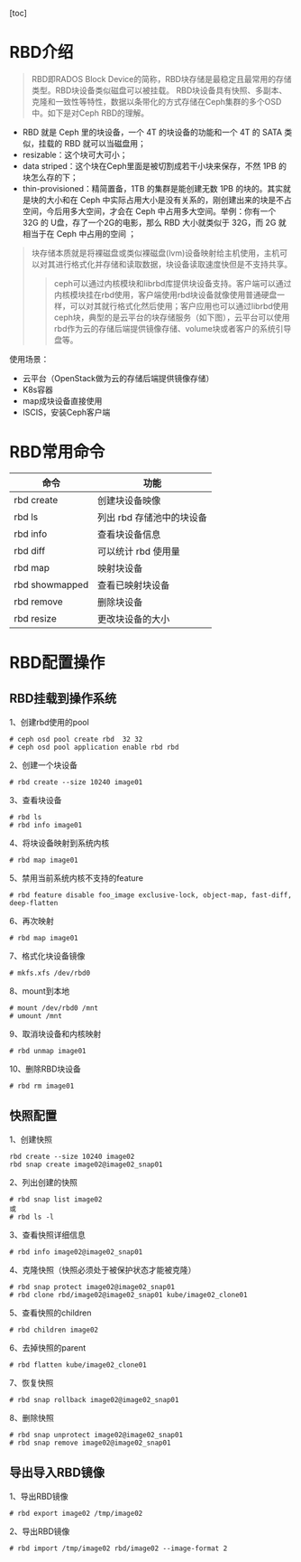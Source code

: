 [toc]
# RBD介绍
> RBD即RADOS Block Device的简称，RBD块存储是最稳定且最常用的存储类型。RBD块设备类似磁盘可以被挂载。 RBD块设备具有快照、多副本、克隆和一致性等特性，数据以条带化的方式存储在Ceph集群的多个OSD中。如下是对Ceph RBD的理解。
- RBD 就是 Ceph 里的块设备，一个 4T 的块设备的功能和一个 4T 的 SATA 类似，挂载的 RBD 就可以当磁盘用；
- resizable：这个块可大可小；
- data striped：这个块在Ceph里面是被切割成若干小块来保存，不然 1PB 的块怎么存的下；
- thin-provisioned：精简置备，1TB 的集群是能创建无数 1PB 的块的。其实就是块的大小和在 Ceph 中实际占用大小是没有关系的，刚创建出来的块是不占空间，今后用多大空间，才会在 Ceph 中占用多大空间。举例：你有一个 32G 的 U盘，存了一个2G的电影，那么 RBD 大小就类似于 32G，而 2G 就相当于在 Ceph 中占用的空间  ；

>块存储本质就是将裸磁盘或类似裸磁盘(lvm)设备映射给主机使用，主机可以对其进行格式化并存储和读取数据，块设备读取速度快但是不支持共享。
>>ceph可以通过内核模块和librbd库提供块设备支持。客户端可以通过内核模块挂在rbd使用，客户端使用rbd块设备就像使用普通硬盘一样，可以对其就行格式化然后使用；客户应用也可以通过librbd使用ceph块，典型的是云平台的块存储服务（如下图），云平台可以使用rbd作为云的存储后端提供镜像存储、volume块或者客户的系统引导盘等。

使用场景：

- 云平台（OpenStack做为云的存储后端提供镜像存储）
- K8s容器
- map成块设备直接使用
- ISCIS，安装Ceph客户端
# RBD常用命令
| 命令 | 功能 | 
| ------ | ------ | 
| rbd create | 创建块设备映像 | 
| rbd ls  | 列出 rbd 存储池中的块设备 | 
| rbd info  | 查看块设备信息 |
| rbd diff  | 可以统计 rbd 使用量 |
| rbd map  | 映射块设备 |
| rbd showmapped  | 查看已映射块设备 |
| rbd remove  | 删除块设备 |
| rbd resize  | 更改块设备的大小 |
# RBD配置操作
## RBD挂载到操作系统
1、创建rbd使用的pool
```
# ceph osd pool create rbd  32 32
# ceph osd pool application enable rbd rbd 

```
2、创建一个块设备
```
# rbd create --size 10240 image01 
```
3、查看块设备
```
# rbd ls
# rbd info image01
```
4、将块设备映射到系统内核
```
# rbd map image01 
```
5、禁用当前系统内核不支持的feature
```
# rbd feature disable foo_image exclusive-lock, object-map, fast-diff, deep-flatten
```
6、再次映射
```
# rbd map image01 
```
7、格式化块设备镜像
```
# mkfs.xfs /dev/rbd0
```
8、mount到本地
```
# mount /dev/rbd0 /mnt
# umount /mnt
```
9、取消块设备和内核映射
```
# rbd unmap image01 
```
10、删除RBD块设备
```
# rbd rm image01
```
## 快照配置
1、创建快照
```
rbd create --size 10240 image02
rbd snap create image02@image02_snap01
```
2、列出创建的快照
```
# rbd snap list image02
或
# rbd ls -l
```
3、查看快照详细信息
```
# rbd info image02@image02_snap01
```
4、克隆快照（快照必须处于被保护状态才能被克隆）
```
# rbd snap protect image02@image02_snap01
# rbd clone rbd/image02@image02_snap01 kube/image02_clone01
```
5、查看快照的children
```
# rbd children image02
```
6、去掉快照的parent
```
# rbd flatten kube/image02_clone01
```
7、恢复快照
```
# rbd snap rollback image02@image02_snap01
```
8、删除快照
```
# rbd snap unprotect image02@image02_snap01
# rbd snap remove image02@image02_snap01
```


## 导出导入RBD镜像
1、导出RBD镜像
```
# rbd export image02 /tmp/image02
```
2、导出RBD镜像
```
# rbd import /tmp/image02 rbd/image02 --image-format 2 
```